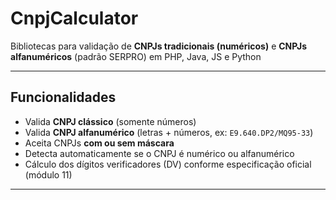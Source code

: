 # CnpjCalculator

Bibliotecas para validação de **CNPJs tradicionais (numéricos)** e **CNPJs alfanuméricos** (padrão SERPRO) em PHP, Java, JS e Python

---

## Funcionalidades

- Valida **CNPJ clássico** (somente números)  
- Valida **CNPJ alfanumérico** (letras + números, ex: `E9.640.DP2/MQ95-33`)  
- Aceita CNPJs **com ou sem máscara**  
- Detecta automaticamente se o CNPJ é numérico ou alfanumérico  
- Cálculo dos dígitos verificadores (DV) conforme especificação oficial (módulo 11)

---
